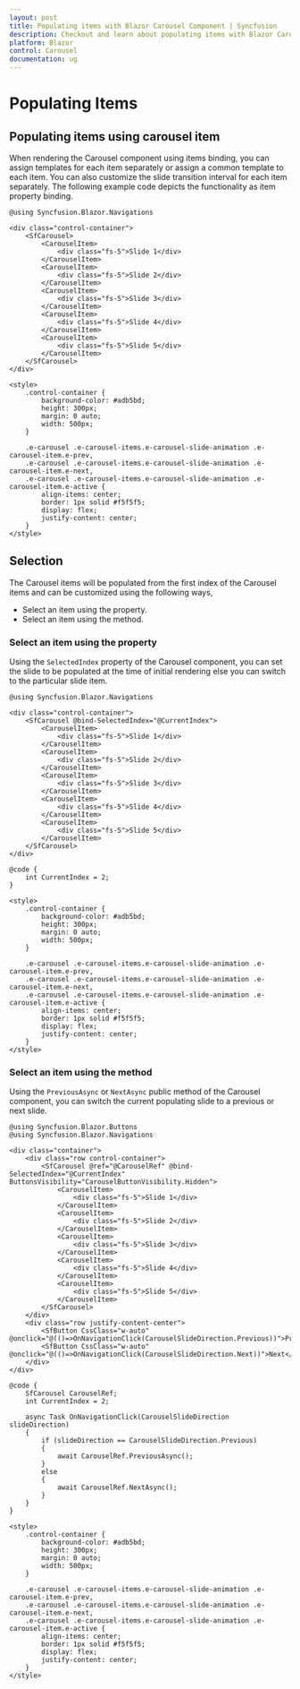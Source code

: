 ```yaml
---
layout: post
title: Populating items with Blazor Carousel Component | Syncfusion
description: Checkout and learn about populating items with Blazor Carousel component in Blazor Server App and Blazor WebAssembly App.
platform: Blazor
control: Carousel
documentation: ug
---
```


# Populating Items

## Populating items using carousel item

When rendering the Carousel component using items binding, you can assign templates for each item separately or assign a common template to each item. You can also customize the slide transition interval for each item separately. The following example code depicts the functionality as item property binding.

```cshtml
@using Syncfusion.Blazor.Navigations

<div class="control-container">
    <SfCarousel>
        <CarouselItem>
            <div class="fs-5">Slide 1</div>
        </CarouselItem>
        <CarouselItem>
            <div class="fs-5">Slide 2</div>
        </CarouselItem>
        <CarouselItem>
            <div class="fs-5">Slide 3</div>
        </CarouselItem>
        <CarouselItem>
            <div class="fs-5">Slide 4</div>
        </CarouselItem>
        <CarouselItem>
            <div class="fs-5">Slide 5</div>
        </CarouselItem>
    </SfCarousel>
</div>

<style>
    .control-container {
        background-color: #adb5bd;
        height: 300px;
        margin: 0 auto;
        width: 500px;
    }

    .e-carousel .e-carousel-items.e-carousel-slide-animation .e-carousel-item.e-prev,
    .e-carousel .e-carousel-items.e-carousel-slide-animation .e-carousel-item.e-next,
    .e-carousel .e-carousel-items.e-carousel-slide-animation .e-carousel-item.e-active {
        align-items: center;
        border: 1px solid #f5f5f5;
        display: flex;
        justify-content: center;
    }
</style>
```

## Selection

The Carousel items will be populated from the first index of the Carousel items and can be customized using the following ways,

* Select an item using the property.
* Select an item using the method.

### Select an item using the property

Using the `SelectedIndex` property of the Carousel component, you can set the slide to be populated at the time of initial rendering else you can switch to the particular slide item.

```cshtml
@using Syncfusion.Blazor.Navigations

<div class="control-container">
    <SfCarousel @bind-SelectedIndex="@CurrentIndex">
        <CarouselItem>
            <div class="fs-5">Slide 1</div>
        </CarouselItem>
        <CarouselItem>
            <div class="fs-5">Slide 2</div>
        </CarouselItem>
        <CarouselItem>
            <div class="fs-5">Slide 3</div>
        </CarouselItem>
        <CarouselItem>
            <div class="fs-5">Slide 4</div>
        </CarouselItem>
        <CarouselItem>
            <div class="fs-5">Slide 5</div>
        </CarouselItem>
    </SfCarousel>
</div>

@code {
    int CurrentIndex = 2;
}

<style>
    .control-container {
        background-color: #adb5bd;
        height: 300px;
        margin: 0 auto;
        width: 500px;
    }

    .e-carousel .e-carousel-items.e-carousel-slide-animation .e-carousel-item.e-prev,
    .e-carousel .e-carousel-items.e-carousel-slide-animation .e-carousel-item.e-next,
    .e-carousel .e-carousel-items.e-carousel-slide-animation .e-carousel-item.e-active {
        align-items: center;
        border: 1px solid #f5f5f5;
        display: flex;
        justify-content: center;
    }
</style>
```

### Select an item using the method

Using the `PreviousAsync` or `NextAsync` public method of the Carousel component, you can switch the current populating slide to a previous or next slide.

```cshtml
@using Syncfusion.Blazor.Buttons
@using Syncfusion.Blazor.Navigations

<div class="container">
    <div class="row control-container">
        <SfCarousel @ref="@CarouselRef" @bind-SelectedIndex="@CurrentIndex" ButtonsVisibility="CarouselButtonVisibility.Hidden">
            <CarouselItem>
                <div class="fs-5">Slide 1</div>
            </CarouselItem>
            <CarouselItem>
                <div class="fs-5">Slide 2</div>
            </CarouselItem>
            <CarouselItem>
                <div class="fs-5">Slide 3</div>
            </CarouselItem>
            <CarouselItem>
                <div class="fs-5">Slide 4</div>
            </CarouselItem>
            <CarouselItem>
                <div class="fs-5">Slide 5</div>
            </CarouselItem>
        </SfCarousel>
    </div>
    <div class="row justify-content-center">
        <SfButton CssClass="w-auto" @onclick="@(()=>OnNavigationClick(CarouselSlideDirection.Previous))">Previous</SfButton>
        <SfButton CssClass="w-auto" @onclick="@(()=>OnNavigationClick(CarouselSlideDirection.Next))">Next</SfButton>
    </div>
</div>

@code {
    SfCarousel CarouselRef;
    int CurrentIndex = 2;

    async Task OnNavigationClick(CarouselSlideDirection slideDirection)
    {
        if (slideDirection == CarouselSlideDirection.Previous)
        {
            await CarouselRef.PreviousAsync();
        }
        else
        {
            await CarouselRef.NextAsync();
        }
    }
}

<style>
    .control-container {
        background-color: #adb5bd;
        height: 300px;
        margin: 0 auto;
        width: 500px;
    }

    .e-carousel .e-carousel-items.e-carousel-slide-animation .e-carousel-item.e-prev,
    .e-carousel .e-carousel-items.e-carousel-slide-animation .e-carousel-item.e-next,
    .e-carousel .e-carousel-items.e-carousel-slide-animation .e-carousel-item.e-active {
        align-items: center;
        border: 1px solid #f5f5f5;
        display: flex;
        justify-content: center;
    }
</style>
```
